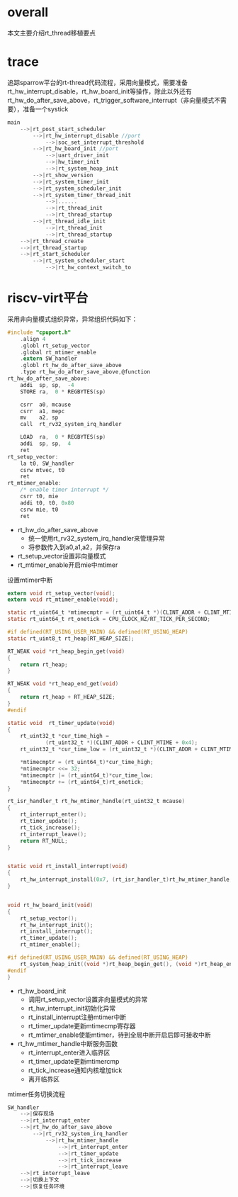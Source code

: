 # overall
本文主要介绍rt_thread移植要点

# trace
追踪sparrow平台的rt-thread代码流程，采用向量模式，需要准备rt_hw_interrupt_disable，rt_hw_board_init等操作，除此以外还有rt_hw_do_after_save_above，rt_trigger_software_interrupt（非向量模式不需要），准备一个systick
```c
main
    -->|rt_post_start_scheduler
        -->|rt_hw_interrupt_disable //port
            -->|soc_set_interrupt_threshold
        -->|rt_hw_board_init //port
            -->|uart_driver_init
            -->|hw_timer_init
            -->|rt_system_heap_init
        -->|rt_show_version
        -->|rt_system_timer_init
        -->|rt_system_scheduler_init
        -->|rt_system_timer_thread_init
            -->|......
            -->|rt_thread_init
            -->|rt_thread_startup
        -->|rt_thread_idle_init
            -->|rt_thread_init
            -->|rt_thread_startup
    -->|rt_thread_create
    -->|rt_thread_startup
    -->|rt_start_scheduler
        -->|rt_system_scheduler_start
            -->|rt_hw_context_switch_to
```

# riscv-virt平台
采用非向量模式组织异常，异常组织代码如下：
```c
#include "cpuport.h"
    .align 4
    .globl rt_setup_vector
    .global rt_mtimer_enable
    .extern SW_handler
    .globl rt_hw_do_after_save_above
    .type rt_hw_do_after_save_above,@function
rt_hw_do_after_save_above:
    addi  sp, sp,  -4
    STORE ra,  0 * REGBYTES(sp)

    csrr  a0, mcause
    csrr  a1, mepc
    mv    a2, sp
    call  rt_rv32_system_irq_handler

    LOAD  ra,  0 * REGBYTES(sp)
    addi  sp, sp,  4
    ret
rt_setup_vector:
    la t0, SW_handler
    csrw mtvec, t0
    ret
rt_mtimer_enable:
    /* enable timer interrupt */
	csrr t0, mie
	addi t0, t0, 0x80
	csrw mie, t0
    ret
```
- rt_hw_do_after_save_above
    - 统一使用rt_rv32_system_irq_handler来管理异常
    - 将参数传入到a0,a1,a2，并保存ra
- rt_setup_vector设置非向量模式
- rt_mtimer_enable开启mie中mtimer

设置mtimer中断
```c
extern void rt_setup_vector(void);
extern void rt_mtimer_enable(void);

static rt_uint64_t *mtimecmptr = (rt_uint64_t *)(CLINT_ADDR + CLINT_MTIMECMP);
static rt_uint64_t rt_onetick = CPU_CLOCK_HZ/RT_TICK_PER_SECOND;

#if defined(RT_USING_USER_MAIN) && defined(RT_USING_HEAP)
static rt_uint8_t rt_heap[RT_HEAP_SIZE];

RT_WEAK void *rt_heap_begin_get(void)
{
    return rt_heap;
}

RT_WEAK void *rt_heap_end_get(void)
{
    return rt_heap + RT_HEAP_SIZE;
}
#endif

static void  rt_timer_update(void)
{
    rt_uint32_t *cur_time_high =
            (rt_uint32_t *)(CLINT_ADDR + CLINT_MTIME + 0x4);
    rt_uint32_t *cur_time_low = (rt_uint32_t *)(CLINT_ADDR + CLINT_MTIME);

    *mtimecmptr = (rt_uint64_t)*cur_time_high;
    *mtimecmptr <<= 32;
    *mtimecmptr |= (rt_uint64_t)*cur_time_low;
    *mtimecmptr += (rt_uint64_t)rt_onetick;
}

rt_isr_handler_t rt_hw_mtimer_handle(rt_uint32_t mcause)
{
    rt_interrupt_enter();
    rt_timer_update();
    rt_tick_increase();
    rt_interrupt_leave();
    return RT_NULL;
}


static void rt_install_interrupt(void)
{
    rt_hw_interrupt_install(0x7, (rt_isr_handler_t)rt_hw_mtimer_handle, RT_NULL,"mtimerirq");
}


void rt_hw_board_init(void)
{
    rt_setup_vector();
    rt_hw_interrupt_init();
    rt_install_interrupt();
    rt_timer_update();
    rt_mtimer_enable();

#if defined(RT_USING_USER_MAIN) && defined(RT_USING_HEAP)
    rt_system_heap_init((void *)rt_heap_begin_get(), (void *)rt_heap_end_get());
#endif
}
```
- rt_hw_board_init
    - 调用rt_setup_vector设置非向量模式的异常
    - rt_hw_interrupt_init初始化异常
    - rt_install_interrupt注册mtimer中断
    - rt_timer_update更新mtimecmp寄存器
    - rt_mtimer_enable使能mtimer，待到全局中断开启后即可接收中断
- rt_hw_mtimer_handle中断服务函数
    - rt_interrupt_enter进入临界区
    - rt_timer_update更新mtimercmp
    - rt_tick_increase通知内核增加tick
    - 离开临界区

mtimer任务切换流程
```c
SW_handler
    -->|保存现场
    -->|rt_interrupt_enter
    -->|rt_hw_do_after_save_above
        -->|rt_rv32_system_irq_handler
            -->|rt_hw_mtimer_handle
                -->|rt_interrupt_enter
                -->|rt_timer_update
                -->|rt_tick_increase
                -->|rt_interrupt_leave
    -->|rt_interrupt_leave
    -->|切换上下文
    -->|恢复任务环境
```
